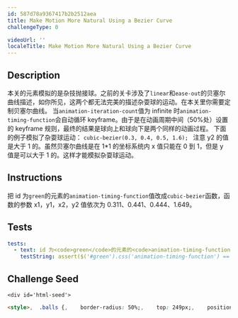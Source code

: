 ```yaml
---
id: 587d78a9367417b2b2512aea
title: Make Motion More Natural Using a Bezier Curve
challengeType: 0

videoUrl: ''
localeTitle: Make Motion More Natural Using a Bezier Curve
---
```


## Description
<section id='description'>
本关的元素模拟的是杂技抛接球。之前的关卡涉及了<code>linear</code>和<code>ease-out</code>的贝塞尔曲线描述，如你所见，这两个都无法完美的描述杂耍球的运动。在本关里你需要定制贝塞尔曲线。
当<code>animation-iteration-count</code>值为 infinite 时<code>animation-timing-function</code>会自动循环 keyframe。由于是在动画周期中间（50%处）设置的 keyframe 规则，最终的结果是球向上和球向下是两个同样的动画过程。
下面的例子模拟了杂耍球运动：
<code>cubic-bezier(0.3, 0.4, 0.5, 1.6); </code>
注意 y2 的值是大于 1 的。虽然贝塞尔曲线是在 1*1 的坐标系统内 x 值只能在 0 到 1，但是 y 值是可以大于 1 的。这样才能模拟杂耍球运动。
</section>

## Instructions
<section id='instructions'>
把 id 为<code>green</code>的元素的<code>animation-timing-function</code>值改成<code>cubic-bezier</code>函数，函数的参数 x1，y1，x2，y2 值依次为 0.311、0.441、0.444、1.649。
</section>

## Tests
<section id='tests'>

```yml
tests:
  - text: id 为<code>green</code>的元素的<code>animation-timing-function</code>值应该为<code>cubic-bezier</code>函数，函数的参数 x1，y1，x2，y2 值依次为 0.311、0.441、0.444、1.649。
    testString: assert($('#green').css('animation-timing-function') == 'cubic-bezier(0.311, 0.441, 0.444, 1.649)', 'id 为<code>green</code>的元素的<code>animation-timing-function</code>值应该为<code>cubic-bezier</code>函数，函数的参数 x1，y1，x2，y2 值依次为 0.311、0.441、0.444、1.649。');

```

</section>

## Challenge Seed
<section id='challengeSeed'>

    <div id='html-seed'>
```html
<style>,  .balls {,    border-radius: 50%;,    top: 249px;,    position: fixed;  ,    width: 50px;,    height: 50px;,    top: 60%;,    animation-name: jump;,    animation-duration: 2s;,    animation-iteration-count: infinite;,  },  #red {,    background: red;,    left: 25%;,    animation-timing-function: linear;,  },  #blue {,    background: blue;,    left: 50%;,    animation-timing-function: ease-out;,  },  #green {,    background: green;,    left: 75%;,    animation-timing-function: cubic-bezier(0.69, 0.1, 1, 0.1);,  },,  @keyframes jump {,    50% {,      top: 10%;,    },  },</style>,<div class="balls" id="red"></div>,<div class="balls" id="blue"></div>,<div class="balls" id="green"></div>
```





</div>





</section>

              
